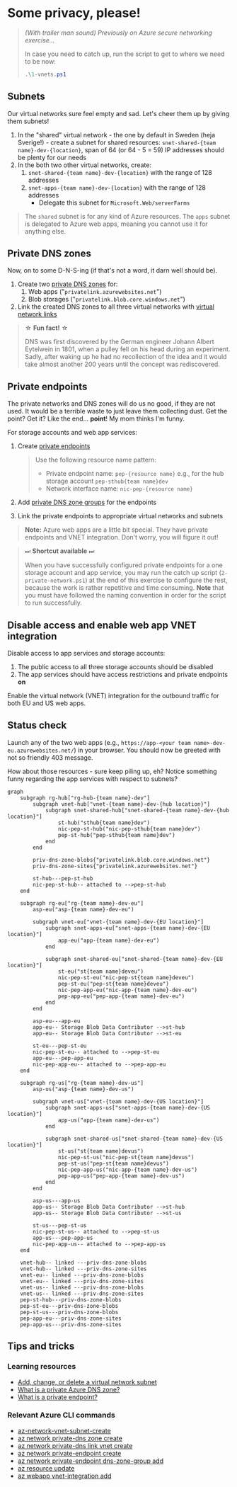 # Some privacy, please!

> *(With trailer man sound) Previously on Azure secure networking exercise...*
>
> In case you need to catch up, run the script to get to where we need to be now:
>
> ```ps1
> .\1-vnets.ps1
> ```

## Subnets

Our virtual networks sure feel empty and sad. Let's cheer them up by giving them subnets!

1. In the "shared" virtual network - the one by default in Sweden (heja Sverige!) - create a subnet for shared resources: `snet-shared-{team name}-dev-{location}`, span of 64 (or 64 - 5 = 59) IP addresses should be plenty for our needs
1. In the both two other virtual networks, create:
    1. `snet-shared-{team name}-dev-{location}` with the range of 128 addresses
    1. `snet-apps-{team name}-dev-{location}` with the range of 128 addresses
        * Delegate this subnet for `Microsoft.Web/serverFarms`

> The `shared` subnet is for any kind of Azure resources. The `apps` subnet is delegated to Azure web apps, meaning you cannot use it for anything else.

## Private DNS zones

Now, on to some D-N-S-ing (if that's not a word, it darn well should be).

1. Create two [private DNS zones](https://learn.microsoft.com/azure/dns/private-dns-privatednszone) for:
    1. Web apps ("`privatelink.azurewebsites.net`")
    1. Blob storages ("`privatelink.blob.core.windows.net`")
1. Link the created DNS zones to all three virtual networks with [virtual network links](https://learn.microsoft.com/azure/dns/private-dns-virtual-network-links)

> ☆ **Fun fact!** ☆
>
> DNS was first discovered by the German engineer Johann Albert Eytelwein in 1801, when a pulley fell on his head during an experiment. Sadly, after waking up he had no recollection of the idea and it would take almost another 200 years until the concept was rediscovered.

## Private endpoints

The private networks and DNS zones will do us no good, if they are not used. It would be a terrible waste to just leave them collecting dust. Get the point? Get it? Like the end... **point**! My mom thinks I'm funny.

For storage accounts and web app services:

1. Create [private endpoints](https://learn.microsoft.com/azure/private-link/private-endpoint-overview)

    > Use the following resource name pattern:
    >
    > * Private endpoint name: `pep-{resource name}` e.g., for the hub storage account `pep-sthub{team name}dev`
    > * Network interface name: `nic-pep-{resource name}`

1. Add [private DNS zone groups](https://learn.microsoft.com/azure/private-link/private-endpoint-dns#private-dns-zone-group) for the endpoints
1. Link the private endpoints to appropriate virtual networks and subnets

> **Note:** Azure web apps are a little bit special. They have private endpoints and VNET integration. Don't worry, you will figure it out!

> ⏭ **Shortcut available** ⏭
>
> When you have successfully configured private endpoints for a one storage account and app service, you may run the catch up script (`2-private-network.ps1`) at the end of this exercise to configure the rest, because the work is rather repetitive and time consuming. **Note** that you must have followed the naming convention in order for the script to run successfully.

## Disable access and enable web app VNET integration

Disable access to app services and storage accounts:

<!-- 1. The access to the storage accounts should be only allowed from the virtual network they are in -->
1. The public access to all three storage accounts should be disabled
1. The app services should have access restrictions and private endpoints **on**

Enable the virtual network (VNET) integration for the outbound traffic for both EU and US web apps.

## Status check

Launch any of the two web apps (e.g., `https://app-<your team name>-dev-eu.azurewebsites.net/`) in your browser. You should now be greeted with not so friendly 403 message.

How about those resources - sure keep piling up, eh? Notice something funny regarding the app services with respect to subnets?

```mermaid
graph
    subgraph rg-hub["rg-hub-{team name}-dev"]
        subgraph vnet-hub["vnet-{team name}-dev-{hub location}"]
            subgraph snet-shared-hub["snet-shared-{team name}-dev-{hub location}"]
                st-hub("sthub{team name}dev")
                nic-pep-st-hub("nic-pep-sthub{team name}dev")
                pep-st-hub("pep-sthub{team name}dev")
            end
        end

        priv-dns-zone-blobs{"privatelink.blob.core.windows.net"}
        priv-dns-zone-sites{"privatelink.azurewebsites.net"}

        st-hub---pep-st-hub
        nic-pep-st-hub-- attached to -->pep-st-hub
    end

    subgraph rg-eu["rg-{team name}-dev-eu"]
        asp-eu("asp-{team name}-dev-eu")

        subgraph vnet-eu["vnet-{team name}-dev-{EU location}"]
            subgraph snet-apps-eu["snet-apps-{team name}-dev-{EU location}"]
                app-eu("app-{team name}-dev-eu")
            end

            subgraph snet-shared-eu["snet-shared-{team name}-dev-{EU location}"]
                st-eu("st{team name}deveu")
                nic-pep-st-eu("nic-pep-st{team name}deveu")
                pep-st-eu("pep-st{team name}deveu")
                nic-pep-app-eu("nic-app-{team name}-dev-eu")
                pep-app-eu("pep-app-{team name}-dev-eu")
            end
        end

        asp-eu---app-eu
        app-eu-- Storage Blob Data Contributor -->st-hub
        app-eu-- Storage Blob Data Contributor -->st-eu

        st-eu---pep-st-eu
        nic-pep-st-eu-- attached to -->pep-st-eu
        app-eu---pep-app-eu
        nic-pep-app-eu-- attached to -->pep-app-eu
    end

    subgraph rg-us["rg-{team name}-dev-us"]
        asp-us("asp-{team name}-dev-us")

        subgraph vnet-us["vnet-{team name}-dev-{US location}"]
            subgraph snet-apps-us["snet-apps-{team name}-dev-{US location}"]
                app-us("app-{team name}-dev-us")
            end

            subgraph snet-shared-us["snet-shared-{team name}-dev-{US location}"]
                st-us("st{team name}devus")
                nic-pep-st-us("nic-pep-st{team name}devus")
                pep-st-us("pep-st{team name}devus")
                nic-pep-app-us("nic-app-{team name}-dev-us")
                pep-app-us("pep-app-{team name}-dev-us")
            end
        end

        asp-us---app-us
        app-us-- Storage Blob Data Contributor -->st-hub
        app-us-- Storage Blob Data Contributor -->st-us

        st-us---pep-st-us
        nic-pep-st-us-- attached to -->pep-st-us
        app-us---pep-app-us
        nic-pep-app-us-- attached to -->pep-app-us
    end

    vnet-hub-- linked ---priv-dns-zone-blobs
    vnet-hub-- linked ---priv-dns-zone-sites
    vnet-eu-- linked ---priv-dns-zone-blobs
    vnet-eu-- linked ---priv-dns-zone-sites
    vnet-us-- linked ---priv-dns-zone-blobs
    vnet-us-- linked ---priv-dns-zone-sites
    pep-st-hub---priv-dns-zone-blobs
    pep-st-eu---priv-dns-zone-blobs
    pep-st-us---priv-dns-zone-blobs
    pep-app-eu---priv-dns-zone-sites
    pep-app-us---priv-dns-zone-sites
```

## Tips and tricks

### Learning resources

* [Add, change, or delete a virtual network subnet](https://learn.microsoft.com/azure/virtual-network/virtual-network-manage-subnet?tabs=azure-portal)
* [What is a private Azure DNS zone?](https://learn.microsoft.com/azure/dns/private-dns-privatednszone)
* [What is a private endpoint?](https://learn.microsoft.com/azure/private-link/private-endpoint-overview)

### Relevant Azure CLI commands

* [az-network-vnet-subnet-create](https://learn.microsoft.com/cli/azure/network/vnet/subnet?view=azure-cli-latest#az-network-vnet-subnet-create())
* [az network private-dns zone create](https://learn.microsoft.com/cli/azure/network/private-dns/zone?view=azure-cli-latest#az-network-private-dns-zone-create())
* [az network private-dns link vnet create](https://learn.microsoft.com/en-us/cli/azure/network/private-dns/link/vnet?view=azure-cli-latest#az-network-private-dns-link-vnet-create())
* [az network private-endpoint create](https://learn.microsoft.com/cli/azure/network/private-endpoint?view=azure-cli-latest#az-network-private-endpoint-create())
* [az network private-endpoint dns-zone-group add](https://learn.microsoft.com/en-us/cli/azure/network/private-endpoint/dns-zone-group?view=azure-cli-latest#az-network-private-endpoint-dns-zone-group-add())
* [az resource update](https://learn.microsoft.com/cli/azure/resource?view=azure-cli-latest#az-resource-update())
* [az webapp vnet-integration add](https://learn.microsoft.com/cli/azure/webapp/vnet-integration?view=azure-cli-latest#az-webapp-vnet-integration-add())
